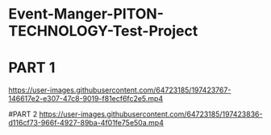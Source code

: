 # Event-Manger-PITON-TECHNOLOGY-Test-Project

# PART 1
https://user-images.githubusercontent.com/64723185/197423767-146617e2-e307-47c8-9019-f81ecf6fc2e5.mp4

#PART 2
https://user-images.githubusercontent.com/64723185/197423836-d116cf73-966f-4927-89ba-4f01fe75e50a.mp4
